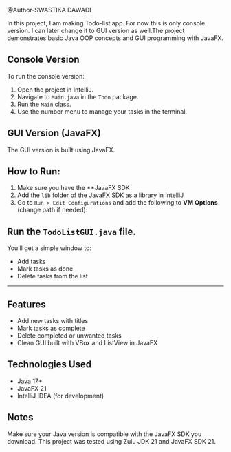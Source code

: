 @Author-SWASTIKA DAWADI

In this project, I am making Todo-list app. For now this is only console version. I can later change it to GUI
version as well.The project demonstrates basic Java OOP concepts and GUI programming with JavaFX.


## Console Version

To run the console version:
1. Open the project in IntelliJ.
2. Navigate to `Main.java` in the `Todo` package.
3. Run the `Main` class.
4. Use the number menu to manage your tasks in the terminal.

## GUI Version (JavaFX)

The GUI version is built using JavaFX.

## How to Run:
1. Make sure you have the **JavaFX SDK
2. Add the `lib` folder of the JavaFX SDK as a library in IntelliJ 
3. Go to `Run > Edit Configurations` and add the following to **VM Options** (change path if needed):


## Run the `TodoListGUI.java` file.

You’ll get a simple window to:
- Add tasks
- Mark tasks as done
- Delete tasks from the list

---

## Features
- Add new tasks with titles
- Mark tasks as complete
- Delete completed or unwanted tasks
- Clean GUI built with VBox and ListView in JavaFX

##  Technologies Used
- Java 17+
- JavaFX 21
- IntelliJ IDEA (for development)


## Notes
Make sure your Java version is compatible with the JavaFX SDK you download.
This project was tested using Zulu JDK 21 and JavaFX SDK 21.


